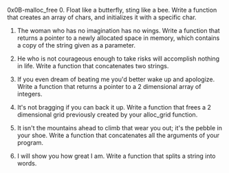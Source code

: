 0x0B-malloc_free
0. Float like a butterfly, sting like a bee.
Write a function that creates an array of chars, and initializes it with a specific char.

1. The woman who has no imagination has no wings.
Write a function that returns a pointer to a newly allocated space in memory, which contains a copy of the string given as a parameter.

2. He who is not courageous enough to take risks will accomplish nothing in life.
Write a function that concatenates two strings.

3. If you even dream of beating me you'd better wake up and apologize.
Write a function that returns a pointer to a 2 dimensional array of integers.

4. It's not bragging if you can back it up.
Write a function that frees a 2 dimensional grid previously created by your alloc_grid function.

5. It isn't the mountains ahead to climb that wear you out; it's the pebble in your shoe.
Write a function that concatenates all the arguments of your program.

6. I will show you how great I am.
Write a function that splits a string into words.